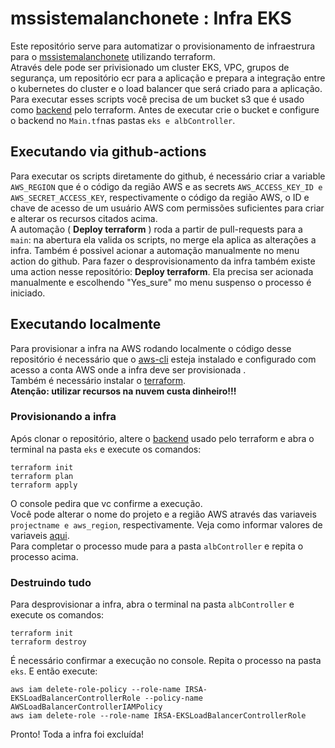 # mssistemalanchonete : Infra EKS

Este repositório serve para automatizar o provisionamento de infraestrura para o [mssistemalanchonete](https://github.com/kelvinlins/mssistemalanchonete.git) utilizando terraform.   
Através dele pode ser privisionado um cluster EKS, VPC, grupos de segurança, um repositório ecr para a aplicação e prepara a integração entre o kubernetes do cluster e o load balancer que será criado para a aplicação.   
Para executar esses scripts você precisa de um bucket s3 que é usado como [backend](https://developer.hashicorp.com/terraform/language/backend) pelo terraform. Antes de executar crie o bucket e configure o backend no `Main.tf`nas pastas `eks e albController`.

## Executando via github-actions
Para executar os scripts diretamente do github, é necessário criar a variable `AWS_REGION` que é o código da região AWS e  as secrets `AWS_ACCESS_KEY_ID e AWS_SECRET_ACCESS_KEY`, respectivamente o código da região AWS, o ID e chave de acesso de um usuário AWS com permissões suficientes para criar e alterar os recursos citados acima.   
A automação ( **Deploy terraform** ) roda a partir de pull-requests para a `main`: na abertura ela valida os scripts, no merge ela aplica as alterações a infra. Também é possivel acionar a automação manualmente no menu action do github.
Para fazer o desprovisionamento da infra também existe uma action nesse repositório: **Deploy terraform**. Ela precisa ser acionada manualmente e escolhendo "Yes_sure" mo menu suspenso o processo é iniciado.


## Executando localmente
Para provisionar a infra na AWS rodando localmente o código desse repositório é necessário que o [aws-cli](https://docs.aws.amazon.com/pt_br/cli/latest/userguide/getting-started-install.html) esteja instalado e configurado com acesso a conta AWS onde a infra deve ser provisionada .   
Também é necessário instalar  o [terraform](https://developer.hashicorp.com/terraform/install).  
**Atenção: utilizar recursos na nuvem custa dinheiro!!!**

### Provisionando a infra
Após clonar o repositório, altere o [backend](https://developer.hashicorp.com/terraform/language/backend) usado pelo terraform e abra o terminal na pasta `eks` e execute os comandos: 
```
terraform init
terraform plan
terraform apply
```
O console pedira que vc confirme a execução.   
Você pode alterar o nome do projeto e a região AWS através das variaveis `projectname e aws_region`, respectivamente. Veja como informar valores de variaveis [aqui](https://developer.hashicorp.com/terraform/language/values/variables#variables-on-the-command-line).   
Para completar o processo mude para a pasta `albController` e repita o processo acima.

### Destruindo tudo
Para desprovisionar a infra, abra o terminal na pasta `albController` e execute os comandos: 
```
terraform init
terraform destroy
```
É necessário confirmar a execução no console.
Repita o processo na pasta `eks`.
E então execute: 
```
aws iam delete-role-policy --role-name IRSA-EKSLoadBalancerControllerRole --policy-name AWSLoadBalancerControllerIAMPolicy
aws iam delete-role --role-name IRSA-EKSLoadBalancerControllerRole
```
Pronto! Toda a infra foi excluída!